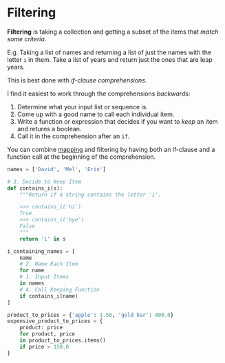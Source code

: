 # Filtering

**Filtering** is taking a collection and getting a subset of the items that _match some criteria_.

E.g. Taking a list of names and returning a list of just the names with the letter `i` in them.
Take a list of years and return just the ones that are leap years.

This is best done with _if-clause comprehensions_.

I find it easiest to work through the comprehensions _backwards_:

1. Determine what your input list or sequence is.
1. Come up with a good name to call each individual item.
1. Write a function or expression that decides if you want to _keep_ an item and returns a boolean.
1. Call it in the comprehension after an `if`.

You can combine [mapping](/notes/mapping.md) and filtering by having both an if-clause and a function call at the beginning of the comprehension.

```py
names = ['David', 'Mel', 'Erin']

# 3. Decide to Keep Item
def contains_i(s):
    """Return if a string contains the letter 'i'.

    >>> contains_i('hi')
    True
    >>> contains_i('bye')
    False
    """
    return 'i' in s

i_containing_names = [
    name
    # 2. Name Each Item
    for name
    # 1. Input Items
    in names
    # 4. Call Keeping Function
    if contains_i(name)
]

product_to_prices = {'apple': 1.50, 'gold bar': 800.0}
expensive_product_to_prices = {
    product: price
    for product, price
    in product_to_prices.items()
    if price > 150.0
}
```
